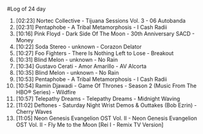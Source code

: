 #Log of 24 day

1. [02:23] Nortec Collective - Tijuana Sessions Vol. 3 - 06 Autobanda
1. [02:31] Pentaphobe - A Tribal Metamorphosis - I Cash Radii
1. [10:16] Pink Floyd - Dark Side Of The Moon - 30th Anniversary SACD - Money
1. [10:22] Soda Stereo - unknown - Corazon Delator
1. [10:27] Foo Fighters - There Is Nothing Left to Lose - Breakout
1. [10:31] Blind Melon - unknown - No Rain
1. [10:34] Gustavo Cerati - Amor Amarillo - AV Alcorta
1. [10:35] Blind Melon - unknown - No Rain
1. [10:53] Pentaphobe - A Tribal Metamorphosis - I Cash Radii
1. [10:54] Ramin Djawadi - Game Of Thrones - Season 2 (Music From The HBO® Series) - Wildfire
1. [10:57] Telepathy Dreams - Telepathy Dreams - Midnight Waving
1. [11:02] Deftones - Saturday Night Wrist Demos & Outtakes (Bob Ezrin) - Cherry Waves
1. [11:05] Neon Genesis Evangelion OST Vol. II - Neon Genesis Evangelion OST Vol. II - Fly Me to the Moon [Rei I - Remix TV Version]
